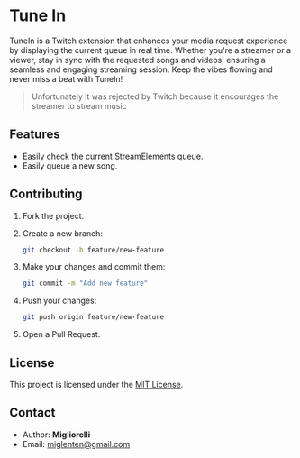 # Tune In

TuneIn is a Twitch extension that enhances your media request experience by displaying the current queue in real time. Whether you're a streamer or a viewer, stay in sync with the requested songs and videos, ensuring a seamless and engaging streaming session. Keep the vibes flowing and never miss a beat with TuneIn!

> Unfortunately it was rejected by Twitch because it encourages the streamer to stream music

## Features

- Easily check the current StreamElements queue.
- Easily queue a new song.

## Contributing

1. Fork the project.
2. Create a new branch:

   ```bash
   git checkout -b feature/new-feature
   ```

3. Make your changes and commit them:

   ```bash
   git commit -m "Add new feature"
   ```

4. Push your changes:

   ```bash
   git push origin feature/new-feature
   ```

5. Open a Pull Request.

## License

This project is licensed under the [MIT License](LICENSE).

## Contact

- Author: **Migliorelli**
- Email: [miglenten@gmail.com](mailto:miglenten@gmail.com)
